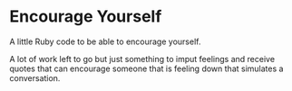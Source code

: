 # Encourage Yourself
A little Ruby code to be able to encourage yourself.


A lot of work left to go but just something to imput feelings and receive quotes that can encourage someone that is feeling down that simulates a conversation.
